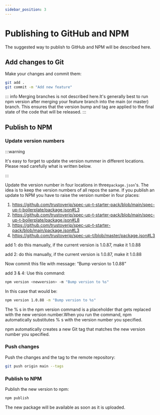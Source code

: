 ```yaml
---
sidebar_position: 3
---
```


# Publishing to GitHub and NPM

The suggested way to publish to GitHub and NPM will be described here.

## Add changes to Git

Make your changes and commit them:

```bash
git add .
git commit -m "Add new feature"
```

::: info
Merging branches is not described here.It's generally best to run npm version after merging your feature branch into the main (or master) branch. This ensures that the version bump and tag are applied to the final state of the code that will be released.
:::

## Publish to NPM

### Update version numbers

:::warning

It's easy to forget to update the version nummer in different locations. Please read carefully what is written below.

:::

Update the version number in four locations in three`package.json`'s. The idea is to keep the version numbers of all repos the same. If you publish an update to NPM you have to raise the version number in four places:

1. https://github.com/trustoverip/spec-up-t-starter-pack/blob/main/spec-up-t-boilerplate/package.json#L3
2. https://github.com/trustoverip/spec-up-t-starter-pack/blob/main/spec-up-t-boilerplate/package.json#L8
3. https://github.com/trustoverip/spec-up-t-starter-pack/blob/main/package.json#L3
4. https://github.com/trustoverip/spec-up-t/blob/master/package.json#L3

add 1: do this manually, if the current version is 1.0.87, make it 1.0.88

add 2: do this manually, if the current version is 1.0.87, make it 1.0.88

Now commit this file with message: “Bump version to 1.0.88”

add 3 & 4: Use this command:

```bash
npm version <newversion> -m "Bump version to %s"
```

In this case that would be:

```bash
npm version 1.0.88 -m "Bump version to %s"
```

The % s in the npm version command is a placeholder that gets replaced with the new version number.When you run the command, npm automatically substitutes % s with the version number you specified.

npm automatically creates a new Git tag that matches the new version number you specified.

### Push changes

Push the changes and the tag to the remote repository:

```bash
git push origin main --tags
```

### Publish to NPM

Publish the new version to npm:

```bash
npm publish
```

The new package will be available as soon as it is uploaded.
